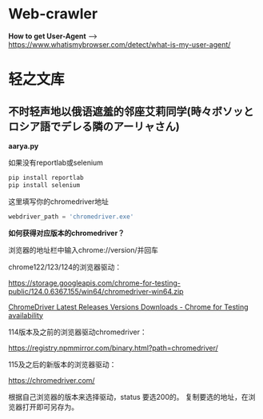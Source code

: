 # Web-crawler
**How to get User-Agent**
--> https://www.whatismybrowser.com/detect/what-is-my-user-agent/

# 轻之文库
## 不时轻声地以俄语遮羞的邻座艾莉同学(時々ボソッとロシア語でデレる隣のアーリャさん)

**aarya.py**

如果没有reportlab或selenium

```python
pip install reportlab
pip install selenium
```

这里填写你的chromedriver地址

```python
webdriver_path = 'chromedriver.exe'
```

**如何获得对应版本的chromedriver？**

浏览器的地址栏中输入chrome://version/并回车

chrome122/123/124的浏览器驱动：

https://storage.googleapis.com/chrome-for-testing-public/124.0.6367.155/win64/chromedriver-win64.zip

[ChromeDriver Latest Releases Versions Downloads - Chrome for Testing availability](https://getwebdriver.com/chromedriver)

114版本及之前的浏览器驱动chromedriver：

https://registry.npmmirror.com/binary.html?path=chromedriver/

115及之后的新版本的浏览器驱动：

https://chromedriver.com/

根据自己浏览器的版本来选择驱动，status 要选200的。
复制要选的地址，在浏览器打开即可另存为。
